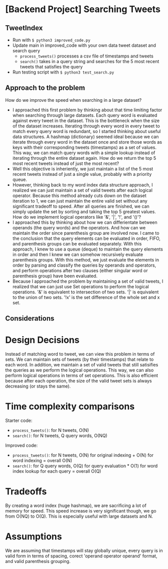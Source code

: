 # [Backend Project] Searching Tweets

## TweetIndex 
- Run with `$ python3 improved_code.py`
- Update main in improved_code with your own data tweet dataset and search query
    - `process_tweets()` processes a csv file of timestamps and tweets
    - `search()` takes in a query string and searches for the 5 most recent tweets that satisfies the query
- Run testing script with `$ python3 test_search.py`

## Approach to the problem
How do we improve the speed when searching in a large dataset?
- I approached this first problem by thinking about that time limiting factor when searching through large datasets. Each query word is evaluated against every tweet in the dataset. This is the bottleneck when the size of the dataset increases. Iterating through every word in every tweet to match every query word is redundant, so I started thinking about useful data structures. A hashmap (dictionary) seemed ideal because we can iterate through every word in the dataset once and store those words as keys with their corresponding tweets (timestamps) as a set of values. This way, we can match query words with a simple lookup instead of iterating through the entire dataset again.
How do we return the top 5 most recent tweets instead of just the most recent?
- Well this objective is inheriently, we just maintain a list of the 5 most recent tweets instead of just a single value, probably with a priority queue.
- However, thinking back to my word index data structure approach, I realized we can just maintain a set of valid tweets after each logical operator. Because this method already cuts down on the dataset iteration to 1, we can just maintain the entire valid set without any significant tradeoff to speed. After all queries are finished, we can simply update the set by sorting and taking the top 5 greatest values.
How do we implement logical operators like '&', '|', '!', and '()'?
- I approached this by thinking about how we can differientate between operands (the query words) and the operators. And how can we maintain the order since parenthesis group are involved now. I came to the conclusion that the query elements can be evaluated in order, FIFO, and parenthesis groups can be evaluated separately. With this approach, I knew to use a queue (deque) to maintain the query elements in order and then I knew we can somehow recursively evaluate parenthesis groups. With this method, we just evaluate the elements in order by parsing and classify the queries by operands and operators, and perform operations after two clauses (either singular word or parenthesis group) have been evaluated. 
- Because I approached the problem by maintaining a set of valid tweets, I realized that we can just use Set operations to perform the logical operations. '&' is equivalent to intersection of two sets. '|' is equivalent to the union of two sets. '!x' is the set difference of the whole set and x set.

## Considerations
# Design Decisions
Instead of matching word to tweet, we can view this problem in terms of sets. We can maintain sets of tweets (by their timestamps) that relate to each word. In addition, we maintain a set of valid tweets that still satisifies the queries as we perform the logical operations. This way, we can also perform logical operations in terms of set operations. This is also efficient because after each operation, the size of the valid tweet sets is always decreasing (or stays the same).

# Time complexity comparisons
Starter code:
- `process_tweets()`: for N tweets, O(N)
- `search()`: for N tweets, Q query words, O(NQ)

Improved code:
- `process_tweets()`: for N tweets, O(N) for original indexing + O(N) for word indexing = overall O(N)
- `search()`: for Q query words, O(Q) for query evaluation * O(1) for word index lookup for each query = overall O(Q)

# Tradeoffs
By creating a word index (huge hashmap), we are sacrificing a lot of memory for speed. This speed increase is very significant though, we go from O(NQ) to O(Q). This is especially useful with large datasets and N. 

# Assumptions
We are assuming that timestamps will stay globally unique, every query is in valid form in terms of spacing, corect 'operand operator operand' format, and valid parenthesis grouping.

